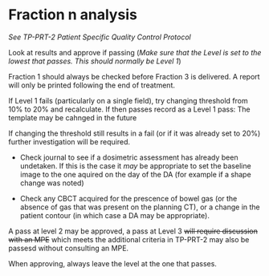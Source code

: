 # Fraction n analysis

_See TP-PRT-2 Patient Specific Quality Control Protocol_

Look at results and approve if passing (_Make sure that the Level is set to the lowest that passes. This should normally be Level 1_)

Fraction 1 should always be checked before Fraction 3 is delivered. A report will only be printed following the end of treatment.

If Level 1 fails (particularly on a single field), try changing threshold from 10% to 20% and recalculate. If then passes record as a Level 1 pass: The template may be cahnged in the future

If changing the threshold still results in a fail (or if it was already set to 20%) further investigation will be required.

- Check journal to see if a dosimetric assessment has already been undetaken. If this is the case it _may_ be appropriate to set the baseline image to the one aquired on the day of the DA (for example if a shape change was noted)

- Check any CBCT acquired for the prescence of bowel gas (or the absence of gas that was present on the planning CT), or a change in the patient contour (in which case a DA may be appropriate).

A pass at level 2 may be approved, a pass at Level 3 ~~will require discussion with an MPE~~ which meets the additional criteria in TP-PRT-2 may also be passesd without consulting an MPE.

When approving, always leave the level at the one that passes.
